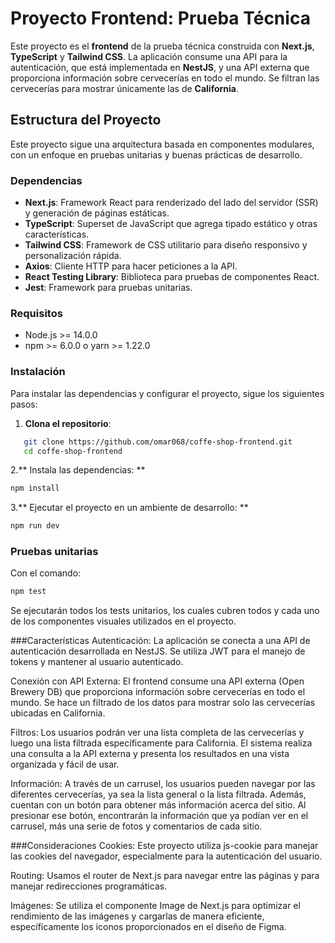 # Proyecto Frontend: Prueba Técnica

Este proyecto es el **frontend** de la prueba técnica construida con **Next.js**, **TypeScript** y **Tailwind CSS**. La aplicación consume una API para la autenticación, que está implementada en **NestJS**, y una API externa que proporciona información sobre cervecerías en todo el mundo. Se filtran las cervecerías para mostrar únicamente las de **California**.

## Estructura del Proyecto

Este proyecto sigue una arquitectura basada en componentes modulares, con un enfoque en pruebas unitarias y buenas prácticas de desarrollo.

### Dependencias

- **Next.js**: Framework React para renderizado del lado del servidor (SSR) y generación de páginas estáticas.
- **TypeScript**: Superset de JavaScript que agrega tipado estático y otras características.
- **Tailwind CSS**: Framework de CSS utilitario para diseño responsivo y personalización rápida.
- **Axios**: Cliente HTTP para hacer peticiones a la API.
- **React Testing Library**: Biblioteca para pruebas de componentes React.
- **Jest**: Framework para pruebas unitarias.

### Requisitos

- Node.js >= 14.0.0
- npm >= 6.0.0 o yarn >= 1.22.0

### Instalación

Para instalar las dependencias y configurar el proyecto, sigue los siguientes pasos:

1. **Clona el repositorio**:

```bash
   git clone https://github.com/omar068/coffe-shop-frontend.git
   cd coffe-shop-frontend
```

2.** Instala las dependencias: **
```bash
npm install
```
3.** Ejecutar el proyecto en un ambiente de desarrollo: **
```bash
npm run dev
```
### Pruebas unitarias
Con el comando: 
```bash
npm test
```
Se ejecutarán todos los tests unitarios, los cuales cubren todos y cada uno de los componentes visuales utilizados en el proyecto.

###Características
Autenticación: La aplicación se conecta a una API de autenticación desarrollada en NestJS. Se utiliza JWT para el manejo de tokens y mantener al usuario autenticado.

Conexión con API Externa: El frontend consume una API externa (Open Brewery DB) que proporciona información sobre cervecerías en todo el mundo. Se hace un filtrado de los datos para mostrar solo las cervecerías ubicadas en California.

Filtros: Los usuarios podrán ver una lista completa de las cervecerías y luego una lista filtrada específicamente para California. El sistema realiza una consulta a la API externa y presenta los resultados en una vista organizada y fácil de usar.

Información: A través de un carrusel, los usuarios pueden navegar por las diferentes cervecerías, ya sea la lista general o la lista filtrada. Además, cuentan con un botón para obtener más información acerca del sitio. Al presionar ese botón, encontrarán la información que ya podían ver en el carrusel, más una serie de fotos y comentarios de cada sitio.

###Consideraciones
Cookies: Este proyecto utiliza js-cookie para manejar las cookies del navegador, especialmente para la autenticación del usuario.

Routing: Usamos el router de Next.js para navegar entre las páginas y para manejar redirecciones programáticas.

Imágenes: Se utiliza el componente Image de Next.js para optimizar el rendimiento de las imágenes y cargarlas de manera eficiente, específicamente los iconos proporcionados en el diseño de Figma.